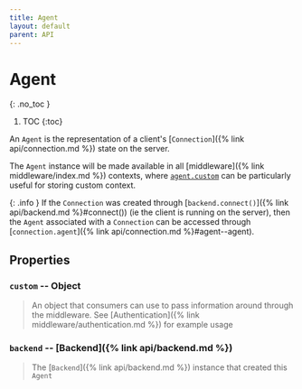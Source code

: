 ```yaml
---
title: Agent
layout: default
parent: API
---
```


# Agent
{: .no_toc }

1. TOC
{:toc}

An `Agent` is the representation of a client's [`Connection`]({% link api/connection.md %}) state on the server.

The `Agent` instance will be made available in all [middleware]({% link middleware/index.md %}) contexts, where [`agent.custom`](#custom--object) can be particularly useful for storing custom context.

{: .info }
If the `Connection` was created through [`backend.connect()`]({% link api/backend.md %}#connect()) (ie the client is running on the server), then the `Agent` associated with a `Connection` can be accessed through [`connection.agent`]({% link api/connection.md %}#agent--agent).

## Properties

### `custom` -- Object

> An object that consumers can use to pass information around through the middleware. See [Authentication]({% link middleware/authentication.md %}) for example usage

### `backend` -- [Backend]({% link api/backend.md %})

> The [`Backend`]({% link api/backend.md %}) instance that created this `Agent`
